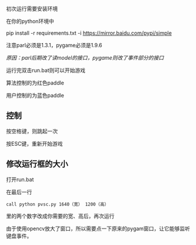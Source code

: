 初次运行需要安装环境

在你的python环境中

pip install -r requirements.txt -i https://mirror.baidu.com/pypi/simple

注意parl必须是1.3.1，pygame必须是1.9.6

*原因：parl后期改了读model的接口，pygame则改了事件部分的接口*

运行完双击run.bat则可以开始游戏

算法控制的为红色paddle

用户控制的为蓝色paddle



## 控制

按空格键，则跳起一次

按ESC键，重新开始游戏



## 修改运行框的大小

打开run.bat

在最后一行

```
call python pvsc.py 1640（宽） 1200（高）
```

里的两个数字改成你需要的宽、高后，再次运行



由于使用opencv放大了窗口，所以需要点一下原来的pygam窗口，让它能够监听键盘事件。

